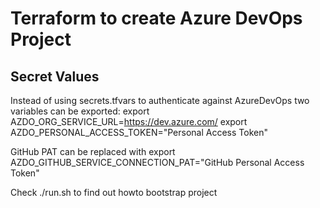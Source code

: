 # Terraform to create Azure DevOps Project

## Secret Values

Instead of using secrets.tfvars to authenticate against AzureDevOps two variables can be exported:
export AZDO_ORG_SERVICE_URL=https://dev.azure.com/<Your Org Name>
export AZDO_PERSONAL_ACCESS_TOKEN="Personal Access Token"

GitHub PAT can be replaced with
export AZDO_GITHUB_SERVICE_CONNECTION_PAT="GitHub Personal Access Token"

Check ./run.sh to find out howto bootstrap project
